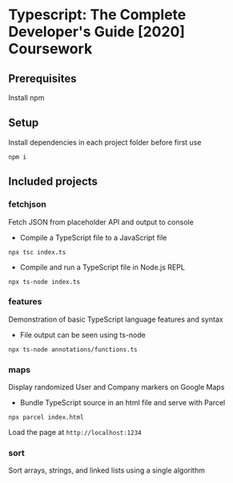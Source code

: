 # Typescript: The Complete Developer's Guide [2020] Coursework

## Prerequisites

Install npm

## Setup

Install dependencies in each project folder before first use

`npm i`

## Included projects

### fetchjson

Fetch JSON from placeholder API and output to console

- Compile a TypeScript file to a JavaScript file

`npx tsc index.ts`

- Compile and run a TypeScript file in Node.js REPL

`npx ts-node index.ts`

### features

Demonstration of basic TypeScript language features and syntax

- File output can be seen using ts-node

`npx ts-node annotations/functions.ts`

### maps

Display randomized User and Company markers on Google Maps

- Bundle TypeScript source in an html file and serve with Parcel

`npx parcel index.html`

Load the page at `http://localhost:1234`

### sort

Sort arrays, strings, and linked lists using a single algorithm
